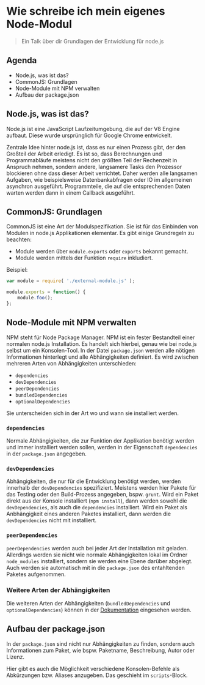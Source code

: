 # Wie schreibe ich mein eigenes Node-Modul

> Ein Talk über dir Grundlagen der Entwicklung für node.js

## Agenda

- Node.js, was ist das?
- CommonJS: Grundlagen
- Node-Module mit NPM verwalten
- Aufbau der package.json

## Node.js, was ist das?

Node.js ist eine JavaScript Laufzeitumgebung, die auf der V8 Engine aufbaut. Diese wurde ursprünglich für Google Chrome entwickelt.

Zentrale Idee hinter node.js ist, dass es nur einen Prozess gibt, der den Großteil der Arbeit erledigt. Es ist so, dass Berechnungen und Programmabläufe meistens nicht den größten Teil der Rechenzeit in Anspruch nehmen, sondern andere, langsamere Tasks den Prozessor blockieren ohne dass dieser Arbeit verrichtet. Daher werden alle langsamen Aufgaben, wie beispielsweise Datenbankabfragen oder IO im allgemeinen asynchron ausgeführt. Programmteile, die auf die entsprechenden Daten warten werden dann in einem Callback ausgeführt.

## CommonJS: Grundlagen

CommonJS ist eine Art der Modulspezifikation. Sie ist für das Einbinden von Modulen in node.js Applikationen elementar. Es gibt einige Grundregeln zu beachten:

- Module werden über `module.exports` oder `exports` bekannt gemacht.
- Module werden mittels der Funktion `require` inkludiert.

Beispiel:

```javascript
var module = require( './external-module.js' );

module.exports = function() {
    module.foo();
};
```

## Node-Module mit NPM verwalten

NPM steht für Node Package Manager. NPM ist ein fester Bestandteil einer normalen node.js Installation. Es handelt sich hierbei, genau wie bei node.js selbst um ein Konsolen-Tool. In der Datei `package.json` werden alle nötigen Informationen hinterlegt und alle Abhängigkeiten definiert. Es wird zwischen mehreren Arten von Abhängigkeiten unterschieden:

- `dependencies`
- `devDependencies`
- `peerDependencies`
- `bundledDependencies`
- `optionalDependencies`

Sie unterscheiden sich in der Art wo und wann sie installiert werden.

### `dependencies`

Normale Abhängigkeiten, die zur Funktion der Applikation benötigt werden und immer installiert werden sollen, werden in der Eigenschaft `dependencies` in der `package.json` angegeben.

### `devDependencies`

Abhängigkeiten, die nur für die Entwicklung benötigt werden, werden innerhalb der `devDependencies` spezifiziert. Meistens werden hier Pakete für das Testing oder den Build-Prozess angegeben, bspw. `grunt`. Wird ein Paket direkt aus der Konsole installiert (`npm install`), dann werden sowohl die `devDependencies`, als auch die `dependencies` installiert. Wird ein Paket als Anbhängigkeit eines anderen Paketes installiert, dann werden die `devDependencies` nicht mit installiert.

### `peerDependencies`

`peerDependencies` werden auch bei jeder Art der Installation mit geladen. Allerdings werden sie nicht wie normale Abhängigkeiten lokal im Ordner `node_modules` installiert, sondern sie werden eine Ebene darüber abgelegt. Auch werden sie automatisch mit in die `package.json` des entahltenden Paketes aufgenommen.

### Weitere Arten der Abhängigkeiten

Die weiteren Arten der Abhängigkeiten (`bundledDependencies` und `optionalDependencies`) können in der [Dokumentation](https://docs.npmjs.com/files/package.json#bundleddependencies) eingesehen werden.

## Aufbau der package.json

In der `package.json` sind nicht nur Abhängigkeiten zu finden, sondern auch Informationen zum Paket, wie bspw. Paketname, Beschreibung, Autor oder Lizenz.

Hier gibt es auch die Möglichkeit verschiedene Konsolen-Befehle als Abkürzungen bzw. Aliases anzugeben. Das geschieht im `scripts`-Block.
